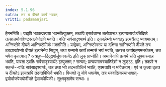 ```yaml
---
index: 5.1.96
sutra: तत्र च दीयते कार्यं भववत्‌
vritti: padamanjari
---
```


 हैमनमिति। यद्यपि भववत्प्रत्यया भवन्तीत्युक्तम्, तथापि ठ्सर्वत्राण्च तलोपश्चऽ इत्यण्प्रत्ययोऽतिदिष्टे तत्सान्नयोगशिष्टस्तलोपोऽपि भवति। वतिः सर्वसादृश्यार्थ इति। ठ्कालेभ्यो भववत्ऽ इत्यत्रैतद् व्याख्यातम्। अग्निष्टोमे दीयते आग्निष्टोमिकं भक्तमिति। यद्येवम्, अग्निष्टोमस्य या दक्षिणा साग्निष्टोमे दीयते तत्र ठ्यज्ञाख्येभ्यो दीयते इत्यनेनैव सिद्धम्, तथा यन्मासे कार्यं तन्मासे भघं भवति, ततश्च कार्यग्रहणमनर्थकम्, तत्र भवेन कृतत्वात् ? अत्राहुः--ठ्ठ्द्विगोर्लुगनपत्येऽ इति लुक् प्राप्नोति। अथानेनापि प्रत्यये सति लुक्कस्मान्न भवति, यावता ठ्वतिः सर्वसादृश्यार्थेऽ इत्युक्तम् ? सत्यम्; प्रत्ययमात्रस्यातिदेशो न लुक्ऽऽ, इति। तदपरे न सहन्ते--वतिः सर्वसादृश्यार्थः, तत्र तथा भवे तदन्तविधिर्न भवति, एवमत्रापि न भवितव्यम्। एवं च कृत्वा ठ्तत्र च दीयतेऽ इत्यत्रापि तदन्तविधिर्न भवति। विभक्ते तु योगे भवत्येव, तत्र भववदित्यस्याभावात्-द्वयोर्वाजपेययोर्दीयते द्वैवाजपेयिकी। सूक्ष्मदृशामेष सन्थाः ॥